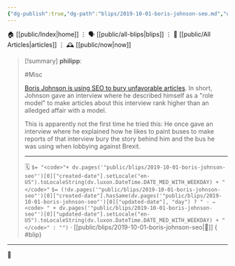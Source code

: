 ```yaml
---
{"dg-publish":true,"dg-path":"blips/2019-10-01-boris-johnson-seo.md","dg-permalink":"2019/10/01/boris-johnson-seo/","permalink":"/2019/10/01/boris-johnson-seo/","title":"philipp @ 2019-10-01"}
---
```



<div class="transclusion internal-embed is-loaded"><div class="markdown-embed">




🏠 [[public/Index\|home]]  ⋮ 🗣️ [[public/all-blips\|blips]] ⋮  📝 [[public/All Articles\|articles]]  ⋮ 🕰️ [[public/now\|now]]


</div></div>


> [!summary] **philipp**:
>
> #Misc
>
> [Boris Johnson is using SEO to bury unfavorable articles](https://twitter.com/TheAndyMaturin/status/1178303707357892608). In short, Johnson gave an interview where he described himself as a "role model" to make articles about this interview rank higher than an alledged affair with a model.
>
> This is apparently not the first time he tried this: He once gave an interview where he explained how he likes to paint buses to make reports of that interview bury the story behind him and the bus he was using when lobbying against Brexit.
> - - -
>
> 🗓️ `$= "<code>"+ dv.pages('"public/blips/2019-10-01-boris-johnson-seo"')[0]["created-date"].setLocale("en-US").toLocaleString(dv.luxon.DateTime.DATE_MED_WITH_WEEKDAY) + "</code>"` `$= (!dv.pages('"public/blips/2019-10-01-boris-johnson-seo"')[0]["created-date"].hasSame(dv.pages('"public/blips/2019-10-01-boris-johnson-seo"')[0]["updated-date"], "day") ? " · ✏️ <code> " + dv.pages('"public/blips/2019-10-01-boris-johnson-seo"')[0]["updated-date"].setLocale("en-US").toLocaleString(dv.luxon.DateTime.DATE_MED_WITH_WEEKDAY) + "</code>" : "")`  · [[public/blips/2019-10-01-boris-johnson-seo\|🔗]]
{ #blip}


- - -

 👾
